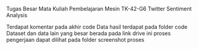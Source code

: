 Tugas Besar Mata Kuliah Pembelajaran Mesin TK-42-G6
  Twitter Sentiment Analysis

Terdapat komentar pada akhir code
Data hasil terdapat pada folder code
Dataset dan data lain yang besar berada pada link drive ini
proses pengerjaan dapat dilihat pada folder screenshot proses
